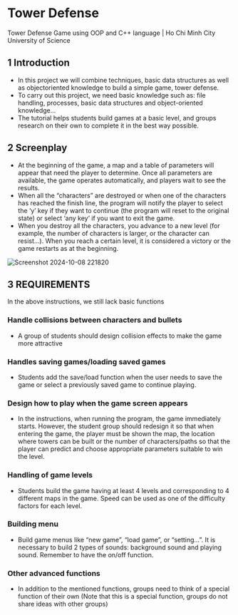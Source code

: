 # Tower Defense
Tower Defense Game using OOP and C++ language | Ho Chi Minh City University of Science
## 1 Introduction
- In this project we will combine techniques, basic data structures as well as objectoriented knowledge to build a simple game, tower defense.
- To carry out this project, we need basic knowledge such as: file handling, processes, basic data structures and object-oriented knowledge...
- The tutorial helps students build games at a basic level, and groups research on their own to complete it in the best way possible.
## 2 Screenplay
- At the beginning of the game, a map and a table of parameters will appear that need the player to determine. Once all parameters are available, the game operates automatically, and players wait to see the results.
- When all the “characters” are destroyed or when one of the characters has reached the finish line, the program will notify the player to select the ‘y’ key if they want to continue (the program will reset to the original state) or select ‘any key’ if you want to exit the game.
- When you destroy all the characters, you advance to a new level (for example, the number of characters is larger, or the character can resist...). When you reach a certain level, it is considered a victory or the game restarts as at the beginning.

![Screenshot 2024-10-08 221820](https://github.com/user-attachments/assets/40a80556-be26-43ae-b662-14fe34a00983)

## 3 REQUIREMENTS
In the above instructions, we still lack basic functions
### Handle collisions between characters and bullets
- A group of students should design collision effects to make the game more attractive
### Handles saving games/loading saved games
- Students add the save/load function when the user needs to save the game or select a previously saved game to continue playing.
### Design how to play when the game screen appears
- In the instructions, when running the program, the game immediately starts. However, the student group should redesign it so that when entering the game, the player must be shown the map, the location where towers can be built or the number of characters/paths so that the player can predict and choose appropriate parameters suitable to win the level.
### Handling of game levels
- Students build the game having at least 4 levels and corresponding to 4 different maps in the game. Speed can be used as one of the difficulty factors for each level.
### Building menu
- Build game menus like “new game”, “load game”, or “setting…”. It is necessary to build 2 types of sounds: background sound and playing sound. Remember to have the on/off function.
### Other advanced functions
- In addition to the mentioned functions, groups need to think of a special function of their own (Note that this is a special function, groups do not share ideas with other groups)
